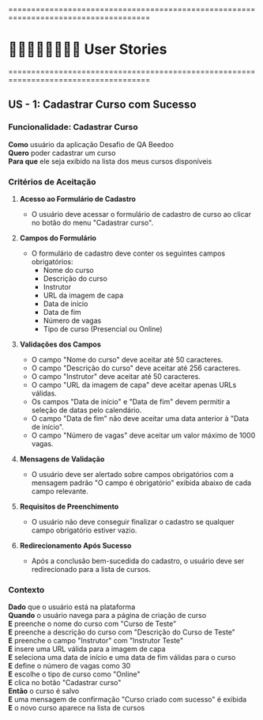 =====================================================================================
# 👨🏻‍👩🏻‍👦🏻‍👦🏻 User Stories
=====================================================================================

## US - 1: Cadastrar Curso com Sucesso

### Funcionalidade: Cadastrar Curso

**Como** usuário da aplicação Desafio de QA Beedoo  
**Quero** poder cadastrar um curso  
**Para que** ele seja exibido na lista dos meus cursos disponíveis

### Critérios de Aceitação

1. **Acesso ao Formulário de Cadastro**
   - O usuário deve acessar o formulário de cadastro de curso ao clicar no botão do menu "Cadastrar curso".

2. **Campos do Formulário**
   - O formulário de cadastro deve conter os seguintes campos obrigatórios:
     - Nome do curso
     - Descrição do curso
     - Instrutor
     - URL da imagem de capa
     - Data de início
     - Data de fim
     - Número de vagas
     - Tipo de curso (Presencial ou Online)

3. **Validações dos Campos**
   - O campo "Nome do curso" deve aceitar até 50 caracteres.
   - O campo "Descrição do curso" deve aceitar até 256 caracteres.
   - O campo "Instrutor" deve aceitar até 50 caracteres.
   - O campo "URL da imagem de capa" deve aceitar apenas URLs válidas.
   - Os campos "Data de início" e "Data de fim" devem permitir a seleção de datas pelo calendário.
   - O campo "Data de fim" não deve aceitar uma data anterior à "Data de início".
   - O campo "Número de vagas" deve aceitar um valor máximo de 1000 vagas.

4. **Mensagens de Validação**
   - O usuário deve ser alertado sobre campos obrigatórios com a mensagem padrão "O campo é obrigatório" exibida abaixo de cada campo relevante.

5. **Requisitos de Preenchimento**
   - O usuário não deve conseguir finalizar o cadastro se qualquer campo obrigatório estiver vazio.

6. **Redirecionamento Após Sucesso**
   - Após a conclusão bem-sucedida do cadastro, o usuário deve ser redirecionado para a lista de cursos.

### Contexto

**Dado** que o usuário está na plataforma  
**Quando** o usuário navega para a página de criação de curso  
**E** preenche o nome do curso com "Curso de Teste"  
**E** preenche a descrição do curso com "Descrição do Curso de Teste"  
**E** preenche o campo "Instrutor" com "Instrutor Teste"  
**E** insere uma URL válida para a imagem de capa  
**E** seleciona uma data de início e uma data de fim válidas para o curso  
**E** define o número de vagas como 30  
**E** escolhe o tipo de curso como "Online"  
**E** clica no botão "Cadastrar curso"  
**Então** o curso é salvo  
**E** uma mensagem de confirmação "Curso criado com sucesso" é exibida  
**E** o novo curso aparece na lista de cursos
